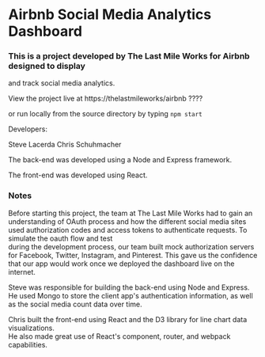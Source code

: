 # Airbnb Social Media Analytics Dashboard

### This is a project developed by The Last Mile Works for Airbnb designed to display 
and track social media analytics.

View the project live at https://thelastmileworks/airbnb ????

or run locally from the source directory by typing ```npm start```

Developers:

Steve Lacerda
Chris Schuhmacher

The back-end was developed using a Node and Express framework.

The front-end was developed using React.

### Notes

Before starting this project, the team at The Last Mile Works had to gain an understanding
of OAuth process and how the different social media sites used authorization codes 
and access tokens to authenticate requests.  To simulate the oauth flow and test  
during the development process, our team built mock authorization servers for Facebook, 
Twitter, Instagram, and Pinterest. This gave us the confidence that  our app would 
work once we deployed the dashboard live on the internet.

Steve was responsible for building the back-end using Node and Express.  He used 
Mongo to store the client app's authentication information, as well as the social 
media count data over time.  

Chris built the front-end using React and the D3 library for line chart data visualizations.  
He also made great use of React's component, router, and webpack capabilities.
